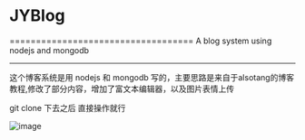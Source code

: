 # JYBlog
===================================
A blog system using nodejs and mongodb

-----------------------------------
这个博客系统是用 nodejs 和 mongodb 写的，主要思路是来自于alsotang的博客教程,修改了部分内容，增加了富文本编辑器，以及图片表情上传

git clone 下去之后 直接操作就行

![image](https://github.com/GeekYong/JYBlog/raw/master/example1.png)
